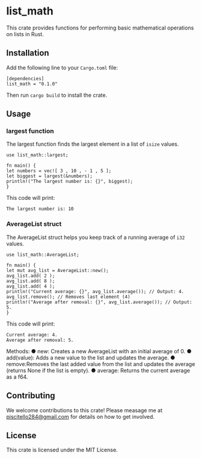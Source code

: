 # list_math

This crate provides functions for performing basic mathematical operations on lists in
Rust.

## Installation

Add the following line to your `Cargo.toml` file:

```
[dependencies]
list_math = "0.1.0"
```
Then run `cargo build` to install the crate.

## Usage

### largest function

The largest function finds the largest element in a list of `isize` values.
```
use list_math::largest;

fn main() {
let numbers = vec![ 3 , 10 , - 1 , 5 ];
let biggest = largest(&numbers);
println!("The largest number is: {}", biggest);
}
```

This code will print:
```
The largest number is: 10
```
### AverageList struct

The AverageList struct helps you keep track of a running average of `i32` values.


```
use list_math::AverageList;

fn main() {
let mut avg_list = AverageList::new();
avg_list.add( 2 );
avg_list.add( 8 );
avg_list.add( 4 );
println!("Current average: {}", avg_list.average()); // Output: 4.
avg_list.remove(); // Removes last element (4)
println!("Average after removal: {}", avg_list.average()); // Output: 5.
}
```
This code will print:
```
Current average: 4.
Average after removal: 5.
```
Methods:
● new: Creates a new AverageList with an initial average of 0.
● add(value): Adds a new value to the list and updates the average.
● remove:Removes the last added value from the list and updates the average (returns None if the list is empty).
● average: Returns the current average as a f64.

## Contributing

We welcome contributions to this crate! Please measage me at piscitello284@gmail.com for
details on how to get involved.
## License
This crate is licensed under the MIT License.

